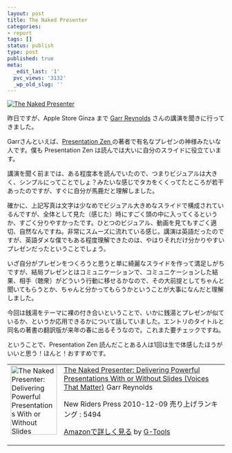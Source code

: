 ```yaml
---
layout: post
title: The Naked Presenter
categories:
- report
tags: []
status: publish
type: post
published: true
meta:
  _edit_last: '1'
  pvc_views: '3132'
  _wp_old_slug: ''
---
```

<a title="The Naked Presenter by t32k, on Flickr" href="http://www.flickr.com/photos/t32k/5262220028/"><img class="fig" src="http://farm6.static.flickr.com/5001/5262220028_28dd3c9f8a.jpg" alt="The Naked Presenter" /></a>

昨日ですが、Apple Store Ginza まで <a href="http://www.presentationzen.com/">Garr Reynolds</a> さんの講演を聞きに行ってきました。

Garrさんといえば、<a href="http://www.amazon.co.jp/%E3%83%97%E3%83%AC%E3%82%BC%E3%83%B3%E3%83%86%E3%83%BC%E3%82%B7%E3%83%A7%E3%83%B3zen-Garr-Reynolds/dp/4894713284%3FSubscriptionId%3D15SMZCTB9V8NGR2TW082%26tag%3Dwarikiru-22%26linkCode%3Dxm2%26camp%3D2025%26creative%3D165953%26creativeASIN%3D4894713284">Presentation Zen </a>の著者で有名なプレゼンの神様みたいな人です。僕も Presentation Zen は読んでは大いに自分のスライドに役立ています。

<!--more-->

講演を聞く前までは、ある程度本を読んでいたので、つまりビジュアルは大きく、シンプルにってことでしょ？みたいな感じでタカをくくってたところが若干あったのですが、すぐに自分が馬鹿だと理解しました。

確かに、上記写真は文字は少なめでビジュアル大きめなスライドで構成されているんですが、全体として見た（感じた）時にすごく頭の中に入ってくるというか、すごく分りやすかったです。ひとつのビジュアル、動画を見てもすごく適切、自然なんですね。非常にスムーズに流れている感じ。講演は英語だったのですが、英語ダメな僕でもある程度理解できたのは、やはりそれだけ分かりやすいプレゼンだったということでしょう。

いざ自分がプレゼンをつくろうと思うと単に綺麗なスライドを作って満足しがちですが、結局プレゼンとはコミュニケーションで、コミュニケーションした結果、相手（聴衆）がどういう行動に移せるかなので、その大前提としてちゃんと聞いてもらうとか、ちゃんと分かってもらうかということが大事になんだと理解しました。

今回は銭湯をテーマに裸の付き合いということで、いかに銭湯とプレゼンが似ているか、というか応用できるかについて話していました。エントリのタイトルと同名の著書の翻訳版が来年の春に出るそうなので。これまた要チェックですね。

ということで、Presentation Zen 読んだことある人は1回は生で体感したほうがいいと思う！ほんと！おすすめです。
<table border="0" cellpadding="5">
<tbody>
<tr>
<td valign="top"><a href="http://www.amazon.co.jp/Naked-Presenter-Delivering-Powerful-Presentations/dp/0321704452%3FSubscriptionId%3D15SMZCTB9V8NGR2TW082%26tag%3Dwarikiru-22%26linkCode%3Dxm2%26camp%3D2025%26creative%3D165953%26creativeASIN%3D0321704452" target="_blank"><img class="fig" src="http://ecx.images-amazon.com/images/I/51FtVEHvgtL._SL160_.jpg" border="0" alt="The Naked Presenter: Delivering Powerful Presentations With or Without Slides (Voices That Matter)" width="107" height="160" /></a></td>
<td valign="top"><span><a href="http://www.amazon.co.jp/Naked-Presenter-Delivering-Powerful-Presentations/dp/0321704452%3FSubscriptionId%3D15SMZCTB9V8NGR2TW082%26tag%3Dwarikiru-22%26linkCode%3Dxm2%26camp%3D2025%26creative%3D165953%26creativeASIN%3D0321704452" target="_blank">The Naked Presenter:
Delivering Powerful Presentations
With or Without Slides (Voices That Matter)</a><img style="border: none;" src="http://www.assoc-amazon.jp/e/ir?t=warikiru-22&amp;l=ur2&amp;o=9" alt="" width="1" height="1" />
Garr Reynolds </span>

<span>New Riders Press  2010-12-09
売り上げランキング : 5494</span>

<span><a href="http://www.amazon.co.jp/Naked-Presenter-Delivering-Powerful-Presentations/dp/0321704452%3FSubscriptionId%3D15SMZCTB9V8NGR2TW082%26tag%3Dwarikiru-22%26linkCode%3Dxm2%26camp%3D2025%26creative%3D165953%26creativeASIN%3D0321704452" target="_blank">Amazonで詳しく見る</a></span><span> by <a href="http://www.goodpic.com/mt/aws/index.html">G-Tools</a></span></td>
</tr>
</tbody>
</table>
